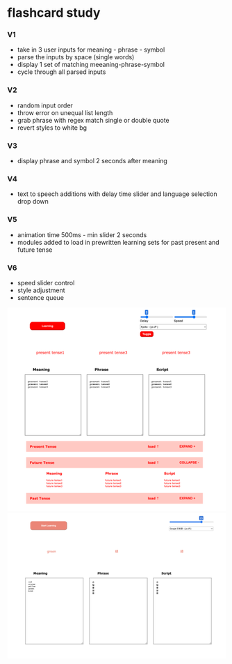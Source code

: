 # flashcard study

### V1
- take in 3 user inputs for meaning - phrase - symbol
- parse the inputs by space (single words)
- display 1 set of matching meeaning-phrase-symbol
- cycle through all parsed inputs

### V2
- random input order
- throw error on unequal list length
- grab phrase with regex match single or double quote
- revert styles to white bg

### V3
- display phrase and symbol 2 seconds after meaning

### V4
- text to speech additions with delay time slider and language selection drop down

### V5
- animation time 500ms - min slider 2 seconds
- modules added to load in prewritten learning sets for past present and future tense

### V6
- speed slider control
- style adjustment
- sentence queue

![controls](./images/controls.png)
![learning](./images/ja.png)



